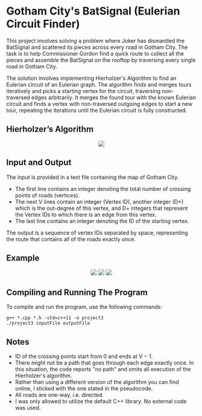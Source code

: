 # Gotham City's BatSignal (Eulerian Circuit Finder)
This project involves solving a problem where Joker has dismantled the BatSignal and scattered 
its pieces across every road in Gotham City. 
The task is to help Commissioner Gordon find a quick route to collect all the pieces and assemble 
the BatSignal on the rooftop by traversing every single road in Gotham City.

The solution involves implementing Hierholzer's Algorithm to find an Eulerian circuit of an Eulerian
graph. The algorithm finds and merges tours iteratively and picks a starting vertex for the circuit,
traversing non-traversed edges arbitrarily. It merges the found tour with the known Eulerian circuit 
and finds a vertex with non-traversed outgoing edges to start a new tour, repeating the iterations 
until the Eulerian circuit is fully constructed.

## Hierholzer’s Algorithm
<p align="center">
  <img src="https://user-images.githubusercontent.com/64011660/232126803-ae10cedd-35c2-46ee-8452-9606dc44f98f.png"/>
</p>


## Input and Output
The input is provided in a text file containing the map of Gotham City.
* The first line 
contains an integer denoting the total number of crossing points of roads (vertices). 
* The next V lines contain an integer (Vertex ID), another integer (D+) which is the out-degree of this vertex, and D+ integers that represent the Vertex IDs to which there is an edge from this vertex. 
* The last line contains an integer denoting the ID of the starting vertex.

The output is a sequence of vertex IDs separated by space, representing the route that contains all 
of the roads exactly once.

## Example
<p align="center">
  <img src="https://user-images.githubusercontent.com/64011660/232127617-c2d0c74a-28ba-4a0a-b9ec-661b53b47fcc.png"/>
  <img src="https://user-images.githubusercontent.com/64011660/232127649-c899e58e-d2bd-4636-b962-c56f4dbe6b63.png"/>
  <img src="https://user-images.githubusercontent.com/64011660/232127711-605e2cc3-3626-4bfe-b055-ac3cc12cc3d3.png"/>
</p>

## Compiling and Running The Program
To compile and run the program, use the following commands:

```
g++ *.cpp *.h -std=c++11 -o project3
./project3 inputFile outputFile
```

## Notes
* ID of the crossing points start from 0 and ends at V − 1.
* There might not be a path that goes through each edge exactly once. In this situation, the code reports "no path" and omits all execution of the Hierholzer's algorithm.
* Rather than using a different version of the algorithm you can find online, I sticked with the one stated in the pseudocode.
* All roads are one-way, i.e. directed.
* I was only allowed to utilize the default C++ library. No external code was used.
